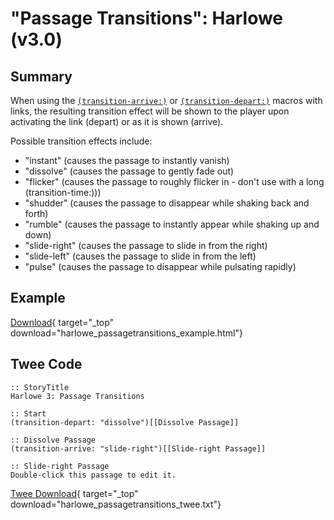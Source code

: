 # "Passage Transitions": Harlowe (v3.0)

## Summary

When using the [`(transition-arrive:)`](https://twine2.neocities.org/#macro_transition-arrive) or [`(transition-depart:)`](https://twine2.neocities.org/#macro_transition-depart) macros with links, the resulting transition effect will be shown to the player upon activating the link (depart) or as it is shown (arrive).

Possible transition effects include:

* "instant" (causes the passage to instantly vanish)
* "dissolve" (causes the passage to gently fade out)
* "flicker" (causes the passage to roughly flicker in - don't use with a long (transition-time:)))
* "shudder" (causes the passage to disappear while shaking back and forth)
* "rumble" (causes the passage to instantly appear while shaking up and down)
* "slide-right" (causes the passage to slide in from the right)
* "slide-left" (causes the passage to slide in from the left)
* "pulse" (causes the passage to disappear while pulsating rapidly)

## Example

[Download](harlowe_passagetransitions_example.html){ target="_top" download="harlowe_passagetransitions_example.html"}

## Twee Code

```twee
:: StoryTitle
Harlowe 3: Passage Transitions

:: Start
(transition-depart: "dissolve")[[Dissolve Passage]]

:: Dissolve Passage
(transition-arrive: "slide-right")[[Slide-right Passage]]

:: Slide-right Passage
Double-click this passage to edit it.

```

[Twee Download](harlowe_passagetransitions_twee.txt){ target="_top" download="harlowe_passagetransitions_twee.txt"}

